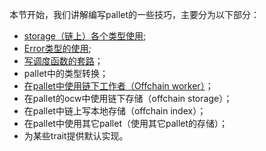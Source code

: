 本节开始，我们讲解编写pallet的一些技巧，主要分为以下部分：
* [storage（链上）各个类型使用](8.1storage使用介绍.md);
* [Error类型的使用](8.2Error类型的使用.md);
* [写调度函数的套路](8.3写调度函数的套路.md)；
* pallet中的类型转换；
*  [在pallet中使用链下工作者（Offchain worker）](8.5在pallet中使用OCW.md)；
* 在pallet的ocw中使用链下存储（offchain storage）；
* 在pallet中链上写本地存储（offchain index）；
* 在pallet中使用其它pallet（使用其它pallet的存储）；
* 为某些trait提供默认实现。
